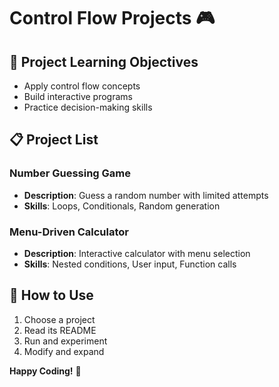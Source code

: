 ﻿# Control Flow Projects 🎮

## 🎯 Project Learning Objectives
- Apply control flow concepts
- Build interactive programs
- Practice decision-making skills

## 📋 Project List

### Number Guessing Game
- **Description**: Guess a random number with limited attempts
- **Skills**: Loops, Conditionals, Random generation

### Menu-Driven Calculator
- **Description**: Interactive calculator with menu selection
- **Skills**: Nested conditions, User input, Function calls

## 🌟 How to Use
1. Choose a project
2. Read its README
3. Run and experiment
4. Modify and expand

**Happy Coding!** 🐍
